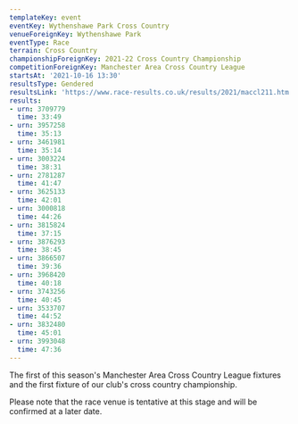 ```yaml
---
templateKey: event
eventKey: Wythenshawe Park Cross Country
venueForeignKey: Wythenshawe Park
eventType: Race
terrain: Cross Country
championshipForeignKey: 2021-22 Cross Country Championship
competitionForeignKey: Manchester Area Cross Country League
startsAt: '2021-10-16 13:30'
resultsType: Gendered
resultsLink: 'https://www.race-results.co.uk/results/2021/maccl211.htm'
results:
- urn: 3709779
  time: 33:49
- urn: 3957258
  time: 35:13
- urn: 3461981
  time: 35:14
- urn: 3003224
  time: 38:31
- urn: 2781287
  time: 41:47
- urn: 3625133
  time: 42:01
- urn: 3000818
  time: 44:26
- urn: 3815824
  time: 37:15
- urn: 3876293
  time: 38:45
- urn: 3866507
  time: 39:36
- urn: 3968420
  time: 40:18
- urn: 3743256
  time: 40:45
- urn: 3533707
  time: 44:52
- urn: 3832480
  time: 45:01
- urn: 3993048
  time: 47:36
---
```

The first of this season's Manchester Area Cross Country League fixtures and
the first fixture of our club's cross country championship.

Please note that the race venue is tentative at this stage and will be confirmed at a later date.
